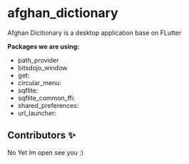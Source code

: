 # afghan_dictionary

Afghan Dicitionary is a desktop application base on FLutter

**Packages we are using:**

- path_provider
- bitsdojo_window
- get: 
- circular_menu: 
- sqflite: 
- sqflite_common_ffi: 
- shared_preferences:
- url_launcher: 


## Contributors ✨

No Yet Im open see you :)
